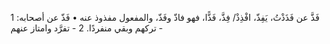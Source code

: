 فَذَّ عن فَذَذْتُ، يَفِذّ، افْذِذْ/ فِذَّ، فَذًّا، فهو فاذّ وفَذّ، والمفعول مفذوذ عنه
• فَذّ عن أصحابه:
1 - تركهم وبقي منفردًا.
2 - تفرَّد وامتاز عنهم